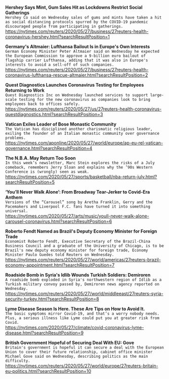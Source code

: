 **Hershey Says Mint, Gum Sales Hit as Lockdowns Restrict Social Gatherings**\
`Hershey Co said on Wednesday sales of gums and mints have taken a hit as social distancing protocols spurred by the COVID-19 pandemic discouraged people from participating in gatherings.`\
https://nytimes.com/reuters/2020/05/27/business/27reuters-health-coronavirus-hershey.html?searchResultPosition=1

**Germany's Altmaier: Lufthansa Bailout Is in Europe's Own Interests**\
`German Economy Minister Peter Altmaier said on Wednesday he expected the European Commission to approve a 9-billion euro bailout of flagship carrier Lufthansa, adding that it was also in Europe's interests to avoid a sell-off of such companies.`\
https://nytimes.com/reuters/2020/05/27/business/27reuters-health-coronavirus-lufthansa-rescue-altmaier.html?searchResultPosition=2

**Quest Diagnostics Launches Coronavirus Testing for Employees Returning to Work**\
`Quest Diagnostics Inc on Wednesday launched services to support large-scale testing for the new coronavirus as companies look to bring employees back to offices safely.`\
https://nytimes.com/reuters/2020/05/27/us/27reuters-health-coronavirus-questdiagnostics.html?searchResultPosition=3

**Vatican Exiles Leader of Bose Monastic Community**\
`The Vatican has disciplined another charismatic religious leader, exiling the founder of an Italian monastic community over governance problems. `\
https://nytimes.com/aponline/2020/05/27/world/europe/ap-eu-rel-vatican-governance.html?searchResultPosition=4

**The N.B.A. May Return Too Soon**\
`In this week’s newsletter, Marc Stein explores the risks of a July comeback, remembers Jerry Sloan and explains why the ’90s Western Conference is (wrongly) seen as weak.`\
https://nytimes.com/2020/05/27/sports/basketball/nba-return-july.html?searchResultPosition=5

**‘You’ll Never Walk Alone’: From Broadway Tear-Jerker to Covid-Era Anthem**\
`Versions of the “Carousel” song by Aretha Franklin, Gerry and the Pacemakers and Liverpool F.C. fans have turned it into something universal.`\
https://nytimes.com/2020/05/27/arts/music/youll-never-walk-alone-carousel-coronavirus.html?searchResultPosition=6

**Roberto Fendt Named as Brazil's Deputy Economy Minister for Foreign Trade**\
`Economist Roberto Fendt, Executive Secretary of the Brazil-China Business Council and a graduate of the University of Chicago, is to be Brazil's new deputy economy minister for foreign trade, Economy Minister Paulo Guedes told Reuters on Wednesday.`\
https://nytimes.com/reuters/2020/05/27/world/americas/27reuters-brazil-economy-appointment.html?searchResultPosition=7

**Roadside Bomb in Syria's Idlib Wounds Turkish Soldiers: Demiroren**\
`A roadside bomb exploded in Syria's northwestern region of Idlib as a Turkish military convoy passed by, Demiroren news agency reported on Wednesday.`\
https://nytimes.com/reuters/2020/05/27/world/middleeast/27reuters-syria-security-turkey.html?searchResultPosition=8

**Lyme Disease Season Is Here. These Are Tips on How to Avoid It.**\
`The basic symptoms mirror Covid-19, and that’s a worry nobody needs. Plus, a serious illness like Lyme could put you at greater risk from Covid.`\
https://nytimes.com/2020/05/27/climate/covid-coronavirus-lyme-disease.html?searchResultPosition=9

**British Government Hopeful of Securing Deal With EU: Gove**\
`Britain's government is hopeful it can secure a deal with the European Union to cover their future relationship, cabinet office minister Michael Gove said on Wednesday, describing politics as the main difficulty.`\
https://nytimes.com/reuters/2020/05/27/world/europe/27reuters-britain-eu-politics.html?searchResultPosition=10

